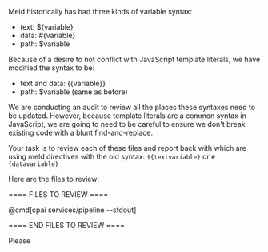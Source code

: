Meld historically has had three kinds of variable syntax:

- text: ${variable}
- data: #{variable}
- path: $variable

Because of a desire to not conflict with JavaScript template literals, we have modified the syntax to be:

- text and data: {{variable}}
- path: $variable (same as before)

We are conducting an audit to review all the places these syntaxes need to be updated. However, because template literals are a common syntax in JavaScript, we are going to need to be careful to ensure we don't break existing code with a blunt find-and-replace.

Your task is to review each of these files and report back with which are using meld directives with the old syntax: `${textvariable}` or `#{datavariable}`

Here are the files to review:

==== FILES TO REVIEW ====

@cmd[cpai services/pipeline --stdout]

==== END FILES TO REVIEW ====

Please 